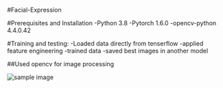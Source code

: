 #Facial-Expression


#Prerequisites and Installation
 -Python 3.8
 -Pytorch 1.6.0
 -opencv-python 4.4.0.42

#Training and testing:
 -Loaded data directly from tenserflow
 -applied feature engineering
 -trained data
 -saved best images in another model

##Used opencv for image processing 

![sample image](https://drive.google.com/file/d/1RzSwI3slEK6STAr15h9J7LeobhnteNaR/view?usp=drive_link)

